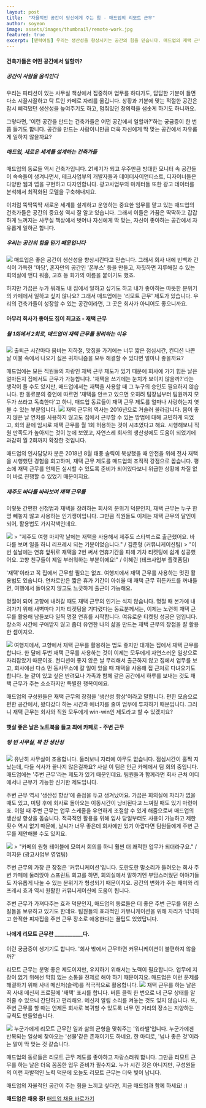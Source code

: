 ```yaml
---
layout: post
title:  "자율적인 공간이 당신에게 주는 힘 - 매드업의 리모트 근무"
author: soyeon
image: assets/images/thumbnail/remote-work.jpg
featured: true
excerpt: [맫력어필] 우리는 생산성을 향상시키는 공간의 힘을 믿습니다. 매드업의 재택 근무, 주변 근무 이야기.
---
```


#### 건축가들은 어떤 공간에서 일할까?
##### 공간이 사람을 움직인다
우리는 파티션이 있는 사무실 책상에서 집중하며 업무를 하다가도, 답답한 기분이 들면 다소 시끌시끌하고 탁 트인 카페로 자리를 옮깁니다. 상황과 기분에 맞는 적절한 공간은 잠시 삐걱댔던 생산성을 높여주기도 하고, 멈춰있던 창의력을 샘솟게 하기도 하니까요. 

그렇다면, '이런 공간을 만드는 건축가들은 어떤 공간에서 일할까?'하는 궁금증이 한 번쯤 들기도 합니다. 공간을 만드는 사람이니만큼 더욱 자신에게 딱 맞는 공간에서 자유롭게 일하지 않을까요?

##### 매드업, 새로운 세계를 설계하는 건축가들
매드업의 동료들 역시 건축가입니다. 21세기가 되고 우주만큼 방대한 모니터 속 공간들이 속속들이 생겨나면서, 테크사업부의 개발자들과 데이터사이언티스트, 디자이너들은 다양한 웹과 앱을 구현하고 디자인합니다. 광고사업부의 마케터들 또한 광고 데이터를 분석해서 최적화된 모델을 구축해내지요.

이처럼 뚝딱뚝딱 새로운 세계를 설계하고 운영하는 중요한 임무를 맡고 있는 매드업의 건축가들은 공간의 중요성 역시 잘 알고 있습니다. 그래서 이들은 가끔은 딱딱하고 갑갑하게 느껴지는 사무실 책상에서 벗어나 자신에게 딱 맞는, 자신이 좋아하는 공간에서 자유롭게 일하곤 합니다.

##### 우리는 공간의 힘을 믿기 때문입니다
<img src="../assets/images/remote_2.jpg">
매드업은 좋은 공간이 생산성을 향상시킨다고 믿습니다. 그래서 회사 내에 빈백과 간식이 가득한 '마당', 혼자만의 공간인 '폰부스' 등을 만들고, 자칫하면 지루해질 수 있는 회의실에 앤디 워홀, 고흐 등 화가의 이름을 붙이기도 했죠.

하지만 가끔은 누가 뭐래도 내 집에서 일하고 싶기도 하고 내가 좋아하는 따뜻한 분위기의 카페에서 일하고 싶지 않나요? 그래서 매드업에는 '리모트 근무' 제도가 있습니다. 우리의 건축가들이 성장할 수 있는 공간이라면, 그 곳은 회사가 아니어도 좋으니까요.

#### 아무리 회사가 좋아도 집이 최고죠 - 재택 근무
##### 월 1회에서 2회로, 매드업이 재택 근무를 장려하는 이유
<img src="../assets/images/remote_3.jpg">
출퇴근 시간마다 붐비는 지하철, 맛집을 가기에는 너무 짧은 점심시간, 컨디션 나쁜 날 이불 속에서 나오기 싫은 귀차니즘을 모두 해결할 수 있다면 얼마나 좋을까요? 

매드업에는 모든 직원들의 자랑인 재택 근무 제도가 있기 때문에 회사에 가기 힘든 날은 얼마든지 집에서도 근무가 가능합니다. '재택을 쓰기에는 눈치가 보이지 않을까?'라는 생각이 들 수도 있지만, 매드업에서는 재택을 사용할 때 그 누구의 승인도 필요하지 않습니다. 한 동료분의 증언에 따르면 '재택을 안쓰고 있으면 오히려 팀장님부터 팀원까지 모두가 쓰라고 독촉한다'고 하니, 매드업 동료들이 재택 근무 제도를 얼마나 사랑하는지 엿볼 수 있는 부분입니다.
<img src="../assets/images/remote_4.jpg">
재택 근무의 역사는 2016년으로 거슬러 올라갑니다. 몸이 좋지 않은 날 연차를 사용하지 않고도 집에서 근무할 수 있는 방법에 대해 고민하게 되었고, 회의 끝에 임시로 재택 근무를 월 1회 허용하는 것이 시초였다고 해요. 시행해보니 직원 만족도가 높아지는 것이 눈에 보였고, 자연스레 회사의 생산성에도 도움이 되었기에 과감히 월 2회까지 확장한 것입니다. 

매드업의 인사담당자 분은 2018년 8월 태풍 솔릭이 북상했을 때 안전을 위해 전사 재택을 시행했던 경험을 회고하며, 재택 근무 제도를 매드업의 조직적 강점으로 꼽습니다. 평소에 재택 근무를 언제든 실시할 수 있도록 준비가 되어있다보니 위급한 상황에 차질 없이 바로 진행할 수 있었기 때문이지요.

##### 제주도 바다를 바라보며 재택 근무를
이렇듯 간편한 신청법과 재택을 장려하는 회사의 분위기 덕분인지, 재택 근무는 누구 한 명 빼놓지 않고 사용하는 인기쟁이입니다. 그만큼 직원들도 이제는 재택 근무의 달인이 되어, 활용법도 가지각색인데요.

<img src="../assets/images/remote_5.jpg">
> "제주도 여행 마지막 날에는 재택을 사용해서 제주도 스타벅스로 출근했어요. 바다를 보며 일을 하니 리프레시 되는 기분이었습니다." / 김준형 (커뮤니케이션팀)
> "이번 설날에는 연휴 앞뒤로 재택을 2번 써서 연휴기간을 피해 기차 티켓팅에 쉽게 성공했어요. 고향 친구들이 제일 부러워하는 부분이에요!" / 이혜린 (테크사업부 플랫폼팀)

'재택'이라고 꼭 집에서 근무할 필요는 없죠. 여행지에서 재택 근무를 사용하는 멋진 활용법도 있습니다. 연차로만은 짧은 휴가 기간이 아쉬울 때 재택 근무 히든카드를 꺼내들면, 여행에서 돌아오지 않고도 느긋하게 출근이 가능해요. 

명절이 되어 고향에 내려갈 때도 재택 근무의 인기는 식지 않습니다. 명절 때 본가에 내려가기 위해 새벽마다 기차 티켓팅을 기다렸다는 동료분께서는, 이제는 노련히 재택 근무를 활용해 남들보다 일찍 명절 연휴를 시작합니다. 여유로운 티켓팅 성공은 덤입니다. 장소와 시간에 구애받지 않고 좀더 유연한 나의 삶을 만드는 재택 근무의 장점을 잘 활용한 셈이지요.

<img src="../assets/images/remote_6.jpg">
여행지에서, 고향에서 재택 근무를 활용하는 법도 좋지만 대개는 집에서 재택 근무를 합니다. 한 달에 두번 재택 근무를 사용하는 것이 이제는 모두에게 자연스러운 일상으로 자리잡았기 때문이죠. 컨디션이 좋지 않은 날 무리해서 출근하지 않고 집에서 업무를 보고, 회사에선 다소 먼 동사무소에 갈 일이 있을 때 재택을 사용해 집 근처로 다녀오기도 합니다. 늘 같이 있고 싶은 반려묘나 가족과 함께 같은 공간에서 하루를 보내는 것도 재택 근무가 주는 소소하지만 특별한 행복이에요.

매드업의 구성원들은 재택 근무의 장점을 '생산성 향상'이라고 말합니다. 편한 모습으로 편한 공간에서, 왔다갔다 하는 시간과 에너지를 줄여 업무에 투자하기 때문입니다. 그러니 재택 근무는 회사와 직원 모두에게 win-win인 제도라고 할 수 있겠지요?

#### 햇살 좋은 날은 노트북을 들고 최애 카페로 - 주변 근무
##### 텅 빈 사무실, 꽉 찬 생산성
<img src="../assets/images/remote_7.jpg">
유난히 사무실이 조용합니다. 둘러보니 자리에 아무도 없습니다. 점심시간이 훌쩍 지났는데, 다들 식사가 끝나지 않은걸까요? 사실 이 팀은 인근 카페에서 팀 회의 중입니다. 매드업에는 '주변 근무'라는 제도가 있기 때문인데요. 팀원들과 함께라면 회사 근처 어디에서나 근무가 가능한 신기한 제도입니다.

주변 근무 역시 '생산성 향상'에 중점을 두고 생겨났어요. 가끔은 회의실에 자리가 없을 때도 있고, 미팅 후에 회사로 돌아오는 이동시간이 낭비된다고 느껴질 때도 있기 마련이죠. 이럴 때 주변 근무는 업무 스케줄을 유연하게 조절할 수 있게 해줌으로써 매드업의 생산성 향상을 돕습니다. 적극적인 활용을 위해 입사 당일부터도 사용이 가능하고 제한 횟수 역시 없기 때문에, 날씨가 너무 좋은데 회사에만 있기 아깝다면 팀원들에게 주변 근무를 제안해볼 수도 있지요.

<img src="../assets/images/remote_8.jpg">
> "카페의 원형 테이블에 모여서 회의를 하니 훨씬 더 쾌적한 업무가 되더라구요." / 여지운 (광고사업부 영업팀)

주변 근무의 가장 큰 장점은 '커뮤니케이션'입니다. 도란도란 말소리가 들려오는 회사 주변 카페에 둘러앉아 스프린트 회고를 하면, 회의실에서 말하기엔 부담스러웠던 이야기들도 자유롭게 나눌 수 있는 분위기가 형성되기 때문이지요. 공간의 변화가 주는 재미와 리프레시 효과 역시 원활한 커뮤니케이션에 도움이 됩니다. 

주변 근무가 가져다주는 효과 덕분인지, 매드업의 동료들은 더 좋은 주변 근무를 위한 스킬들을 보유하고 있기도 한데요. 팀원들의 효과적인 커뮤니케이션을 위해 자리가 넉넉하고 한적한 피자집을 주변 근무 장소로 애용한다는 꿀팁도 있었답니다.

#### 나에게 리모트 근무란 ___________다.
이런 궁금증이 생기기도 합니다. '회사 밖에서 근무하면 커뮤니케이션이 불편하지 않을까?' 

리모트 근무는 분명 좋은 제도이지만, 유지하기 위해서는 노력이 필요합니다. 업무에 지장이 없기 위해선 막힘 없는 소통을 전제로 해야 하기 때문이지요. 매드업은 이런 문제를 해결하기 위해 사내 메신저(슬랙)를 적극적으로 활용합니다.
<img src="../assets/images/remote_9.jpg">
재택 근무를 하는 날은 꼭 사내 메신저 프로필에 '재택' 표시를 합니다. 버튼 클릭 한 번으로 내 근무 상태를 알려줄 수 있으니 간단하고 편리해요. 메신저 알림 소리를 켜놓는 것도 잊지 않습니다. 또, 주변 근무를 할 때는 언제든 회사로 복귀할 수 있도록 너무 먼 거리의 장소는 지양하는 규칙도 만들었습니다.

<img src="../assets/images/remote_10.jpg">
누군가에게 리모트 근무란 일과 삶의 균형을 맞춰주는 '워라밸'입니다. 누군가에겐 반복되는 일상에 찾아오는 '선물'같은 존재이기도 하네요. 한 마디로, '넘나 좋은 것'이라는 말이 딱 맞는 것 같습니다.

매드업의 동료들은 리모트 근무 제도를 좋아하고 자랑스러워 합니다. 그만큼 리모트 근무를 하는 날은 더욱 꼼꼼한 업무 준비가 필수지요. 누가 시킨 것은 아니지만, 구성원들의 이런 자발적인 노력 덕분에 오늘도 리모트 근무는 더욱 빛이 납니다.

매드업의 자율적인 공간이 주는 힘을 느끼고 싶다면, 지금 매드업과 함께 하세요! :)

**매드업은 채용 중!**
[매드업 채용 바로가기][madup]

[madup]: <https://www.notion.so/78775178b17243c8b00112447343ab22>




